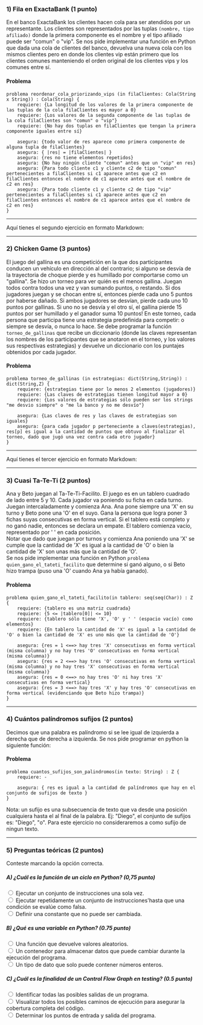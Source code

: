 ### 1) Fila en ExactaBank (1 punto)

En el banco ExactaBank los clientes hacen cola para ser atendidos por un representante. Los clientes son representados por las tuplas `(nombre, tipo afiliado)` donde la primera componente es el nombre y el tipo afiliado puede ser "comun" o "vip". Se nos pide implementar una función en Python que dada una cola de clientes del banco, devuelva una nueva cola con los mismos clientes pero en donde los clientes vip están primero que los clientes comunes manteniendo el orden original de los clientes vips y los comunes entre sí.

#### Problema

```
problema reordenar_cola_priorizando_vips (in filaClientes: Cola(String x String)) : Cola(String) {
    requiere: {La longitud de los valores de la primera componente de las tuplas de la cola filaClientes es mayor a 0}
    requiere: {Los valores de la segunda componente de las tuplas de la cola filaClientes son "comun" o "vip"}
    requiere: {No hay dos tuplas en filaClientes que tengan la primera componente iguales entre sí}

    asegura: {todo valor de res aparece como primera componente de alguna tupla de filaClientes}
    asegura: { |res| = |filaClientes| }
    asegura: {res no tiene elementos repetidos}
    asegura: {No hay ningún cliente "comun" antes que un "vip" en res}
    asegura: {Para todo cliente c1 y cliente c2 de tipo "comun" pertenecientes a filaClientes si c1 aparece antes que c2 en filaClientes entonces el nombre de c1 aparece antes que el nombre de c2 en res}
    asegura: {Para todo cliente c1 y cliente c2 de tipo "vip" pertenecientes a filaClientes si c1 aparece antes que c2 en filaClientes entonces el nombre de c1 aparece antes que el nombre de c2 en res}
}
```

---

Aquí tienes el segundo ejercicio en formato Markdown:

---

### 2) Chicken Game (3 puntos)

El juego del gallina es una competición en la que dos participantes conducen un vehículo en dirección al del contrario; si alguno se desvía de la trayectoria de choque pierde y es humillado por comportarse como un "gallina". Se hizo un torneo para ver quién es el menos gallina. Juegan todos contra todos una vez y van sumando puntos, o restando. Si dos jugadores juegan y se chocan entre sí, entonces pierde cada uno 5 puntos por haberse dañado. Si ambos jugadores se desvían, pierde cada uno 10 puntos por gallinas. Si uno no se desvía y el otro sí, el gallina pierde 15 puntos por ser humillado y el ganador suma 10 puntos! En este torneo, cada persona que participa tiene una estrategia predefinida para competir: o siempre se desvía, o nunca lo hace. Se debe programar la función `torneo_de_gallinas` que recibe un diccionario (donde las claves representan los nombres de los participantes que se anotaron en el torneo, y los valores sus respectivas estrategias) y devuelve un diccionario con los puntajes obtenidos por cada jugador.

#### Problema

```
problema torneo_de_gallinas (in estrategias: dict(String,String)) : dict(String,Z) {
    requiere: {estrategias tiene por lo menos 2 elementos (jugadores)}
    requiere: {Las claves de estrategias tienen longitud mayor a 0}
    requiere: {Los valores de estrategias sólo pueden ser los strings "me desvio siempre" o "me la banco y no me desvío"}

    asegura: {Las claves de res y las claves de estrategias son iguales}
    asegura: {para cada jugador p perteneciente a claves(estrategias), res[p] es igual a la cantidad de puntos que obtuvo al finalizar el torneo, dado que jugó una vez contra cada otro jugador}
}
```

---

Aquí tienes el tercer ejercicio en formato Markdown:

---

### 3) Cuasi Ta-Te-Ti (2 puntos)

Ana y Beto juegan al Ta-Te-Ti-Facilito. El juego es en un tablero cuadrado de lado entre 5 y 10. Cada jugador va poniendo su ficha en cada turno. Juegan intercaladamente y comienza Ana. Ana pone siempre una 'X' en su turno y Beto pone una 'O' en el suyo. Gana la persona que logra poner 3 fichas suyas consecutivas en forma vertical. Si el tablero está completo y no ganó nadie, entonces se declara un empate. El tablero comienza vacío, representado por ' ' en cada posición.  
Notar que dado que juegan por turnos y comienza Ana poniendo una 'X' se cumple que la cantidad de 'X' es igual a la cantidad de 'O' o bien la cantidad de 'X' son unas más que la cantidad de 'O'.  
Se nos pide implementar una función en Python `problema quien_gano_el_tateti_facilito` que determine si ganó alguno, o si Beto hizo trampa (puso una 'O' cuando Ana ya había ganado).

#### Problema

```
problema quien_gano_el_tateti_facilito(in tablero: seq(seq(Char)) : Z {
    requiere: {tablero es una matriz cuadrada}
    requiere: {5 <= |tablero[0]| <= 10}
    requiere: {tablero sólo tiene 'X', 'O' y ' ' (espacio vacío) como elementos}
    requiere: {En tablero la cantidad de 'X' es igual a la cantidad de 'O' o bien la cantidad de 'X' es uno más que la cantidad de 'O'}

    asegura: {res = 1 <==> hay tres 'X' consecutivas en forma vertical (misma columna) y no hay tres 'O' consecutivas en forma vertical (misma columna)}
    asegura: {res = 2 <==> hay tres 'O' consecutivas en forma vertical (misma columna) y no hay tres 'X' consecutivas en forma vertical (misma columna)}
    asegura: {res = 0 <==> no hay tres 'O' ni hay tres 'X' consecutivas en forma vertical}
    asegura: {res = 3 <==> hay tres 'X' y hay tres 'O' consecutivas en forma vertical (evidenciando que Beto hizo trampa)}
}
```

---

### 4) Cuántos palíndromos sufijos (2 puntos)

Decimos que una palabra es palíndromo si se lee igual de izquierda a derecha que de derecha a izquierda. Se nos pide programar en python la siguiente función:

#### Problema

```
problema cuantos_sufijos_son_palindromos(in texto: String) : Z {
    requiere: -

    asegura: { res es igual a la cantidad de palíndromos que hay en el conjunto de sufijos de texto }
}
```

Nota: un sufijo es una subsecuencia de texto que va desde una posición cualquiera hasta el al final de la palabra.
Ej: "Diego", el conjunto de sufijos es: "Diego", "o". Para este ejercicio no consideraremos a como sufijo de ningun texto.

---

### 5) Preguntas teóricas (2 puntos)

Conteste marcando la opción correcta.

##### A) ¿Cuál es la función de un ciclo en Python? (0,75 punto)

<label>
  <input type="radio" id="1" name="prg1" value="1"  />
  Ejecutar un conjunto de instrucciones una sola vez.
</label>
<br>
<label>
  <input type="radio" id="2" name="prg1" value="2"  />
  Ejecutar repetidamente un conjunto de instrucciones'hasta que una condición se evalúe como falsa.
</label>
<br>
<label>
  <input type="radio" id="3" name="prg1" value="3"  />
  Definir una constante que no puede ser cambiada.
</label>

##### B) ¿Qué es una variable en Python? (0.75 punto)
<label>
  <input type="radio" id="1" name="prg2" value="1"  />
  Una función que devuelve valores aleatorios.
</label>
<br>
<label>
  <input type="radio" id="2" name="prg2" value="2"  />
  Un contenedor para almacenar datos que puede cambiar durante la ejecución del programa.
</label>
<br>
<label>
  <input type="radio" id="3" name="prg2" value="3"  />
  Un tipo de dato que solo puede contener números enteros.
</label>

##### C) ¿Cuál es la finalidad de un Control Flow Graph en testing? (0.5 punto)
<label>
  <input type="radio" id="1" name="prg2" value="1"  />
  Identificar todas las posibles salidas de un programa.
</label>
<br>
<label>
  <input type="radio" id="2" name="prg2" value="2"  />
  Visualizar todos los posibles caminos de ejecución para asegurar la cobertura completa del código.
</label>
<br>
<label>
  <input type="radio" id="3" name="prg2" value="3"  />
  Determinar los puntos de entrada y salida del programa.
</label>
